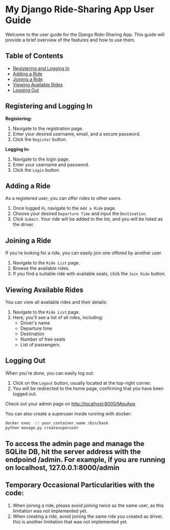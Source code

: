 # My Django Ride-Sharing App User Guide

Welcome to the user guide for the Django Ride-Sharing App. This guide will provide a brief overview of the features and how to use them.

## Table of Contents

- [Registering and Logging In](#registering-and-logging-in)
- [Adding a Ride](#adding-a-ride)
- [Joining a Ride](#joining-a-ride)
- [Viewing Available Rides](#viewing-available-rides)
- [Logging Out](#logging-out)

## Registering and Logging In

**Registering:**
1. Navigate to the registration page.
2. Enter your desired username, email, and a secure password.
3. Click the `Register` button.

**Logging In:**
1. Navigate to the login page.
2. Enter your username and password.
3. Click the `Login` button.

## Adding a Ride

As a registered user, you can offer rides to other users.

1. Once logged in, navigate to the `Add a Ride` page.
2. Choose your desired `Departure Time` and input the `Destination`.
3. Click `Submit`. Your ride will be added to the list, and you will be listed as the driver.

## Joining a Ride

If you're looking for a ride, you can easily join one offered by another user.

1. Navigate to the `Ride List` page.
2. Browse the available rides.
3. If you find a suitable ride with available seats, click the `Join Ride` button.

## Viewing Available Rides

You can view all available rides and their details:

1. Navigate to the `Ride List` page.
2. Here, you'll see a list of all rides, including:
   - Driver's name
   - Departure time
   - Destination
   - Number of free seats
   - List of passengers

## Logging Out

When you're done, you can easily log out:

1. Click on the `Logout` button, usually located at the top-right corner.
2. You will be redirected to the home page, confirming that you have been logged out.

Check out your admin page on [http://localhost:8000/MeuApp](http://localhost:8000/MeuApp)

You can also create a superuser inside running with docker:

```bash
docker exec -it your_container_name /bin/bash
python manage.py createsuperuser
```
## To access the admin page and manage the SQLite DB, hit the server address with the endpoind /admin. For example, if you are running on localhost, 127.0.0.1:8000/admin
## Temporary Occasional Particularities with the code: 

1. When joining a ride, please avoid joining twice as the same user, as this limitation was not implemented yet. 
2. When creating a ride, avoid joining the same ride you created as driver, this is another limitation that was not implemented yet. 


